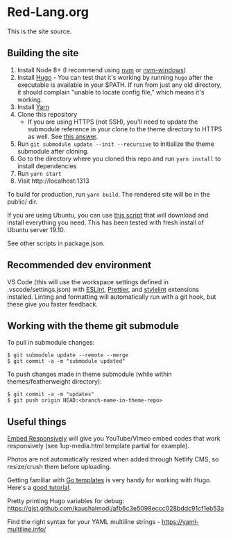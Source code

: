 # Red-Lang.org

This is the site source.

## Building the site

1. Install Node 8+ (I recommend using [nvm](https://github.com/creationix/nvm) or [nvm-windows](https://github.com/coreybutler/nvm-windows/releases))
2. Install [Hugo](https://gohugo.io/getting-started/installing) - You can test that it's working by running `hugo` after the executable is available in your $PATH. If run from just any old directory, it should complain "unable to locate config file," which means it's working.
3. Install [Yarn](https://yarnpkg.com/en/)
4. Clone this repository
    * If you are using HTTPS (not SSH), you'll need to update the submodule reference in your clone to the theme directory to HTTPS as well. See [this answer](https://stackoverflow.com/a/30885128/2486583).
5. Run `git submodule update --init --recursive` to initialize the theme submodule after cloning.
4. Go to the directory where you cloned this repo and run `yarn install` to install dependencies
5. Run `yarn start`
6. Visit http://localhost:1313

To build for production, run `yarn build`. The rendered site will be in the public/ dir.

If you are using Ubuntu, you can use [this script](https://gist.github.com/rebolek/2f5d8bf785f1e3983e3509cd81a9d2b9) that will download and install everything you need. This has been tested with fresh install of Ubuntu server 19.10.

See other scripts in package.json.

## Recommended dev environment

VS Code (this will use the workspace settings defined in .vscode/settings.json) with [ESLint](https://marketplace.visualstudio.com/items?itemName=dbaeumer.vscode-eslint), [Prettier](https://marketplace.visualstudio.com/items?itemName=esbenp.prettier-vscode), and [stylelint](https://marketplace.visualstudio.com/items?itemName=shinnn.stylelint) extensions installed. Linting and formatting will automatically run with a git hook, but these give you faster feedback.

## Working with the theme git submodule

To pull in submodule changes:

```
$ git submodule update --remote --merge
$ git commit -a -m "submodule updated"
```

To push changes made in theme submodule (while within themes/featherweight directory):

```
$ git commit -a -m "updates"
$ git push origin HEAD:<branch-name-in-theme-repo>
```

## Useful things

[Embed Responsively](http://embedresponsively.com/) will give you YouTube/Vimeo embed codes that work responsively (see 1up-media.html template partial for example).

Photos are not automatically resized when added through Netlify CMS, so resize/crush them before uploading.

Getting familiar with [Go templates](https://golang.org/pkg/text/template/) is very handy for working with Hugo. Here's a [good tutorial](https://code.tutsplus.com/tutorials/text-generation-with-go-templates--cms-30441).

Pretty printing Hugo variables for debug: https://gist.github.com/kaushalmodi/afb6c3e5098eccc028bddc91cf1eb53a

Find the right syntax for your YAML multiline strings - https://yaml-multiline.info/
